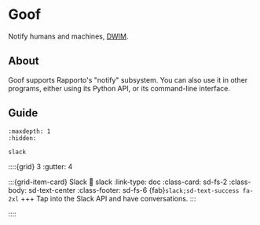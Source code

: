 # Goof

Notify humans and machines, [DWIM].

## About

Goof supports Rapporto's "notify" subsystem. You can also use it in other
programs, either using its Python API, or its command-line interface.

## Guide

```{toctree}
:maxdepth: 1
:hidden:

slack
```

::::{grid} 3
:gutter: 4

:::{grid-item-card} Slack
:link: slack
:link-type: doc
:class-card: sd-fs-2
:class-body: sd-text-center
:class-footer: sd-fs-6
{fab}`slack;sd-text-success fa-2xl`
+++
Tap into the Slack API and have conversations.
:::

::::


[DWIM]: https://en.wikipedia.org/wiki/DWIM
